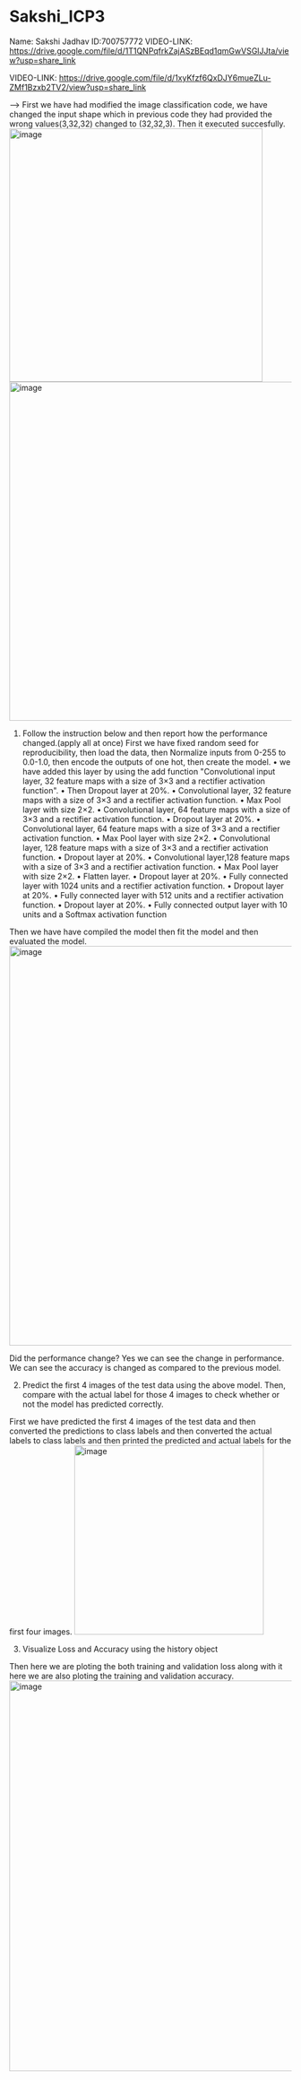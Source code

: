 # Sakshi_ICP3
Name: Sakshi Jadhav
ID:700757772
VIDEO-LINK:  https://drive.google.com/file/d/1T1QNPqfrkZajASzBEqd1qmGwVSGlJJta/view?usp=share_link

VIDEO-LINK: https://drive.google.com/file/d/1xyKfzf6QxDJY6mueZLu-ZMf1Bzxb2TV2/view?usp=share_link

--> First we have had modified the image classification code, we have changed the input shape which in previous code they had provided the wrong values(3,32,32) changed to (32,32,3). Then it executed succesfully.
<img width="452" alt="image" src="https://user-images.githubusercontent.com/122486644/227105002-d2305c9a-693f-42b5-91aa-933cea3b01a3.png">
<img width="605" alt="image" src="https://user-images.githubusercontent.com/122486644/227105063-3beb8c48-0b4f-4674-96f6-b0e4fd357de5.png">

1. Follow the instruction below and then report how the performance changed.(apply all at once)
  First we have fixed random seed for reproducibility, then load the data, then Normalize inputs from 0-255 to 0.0-1.0, then encode the outputs of one hot, then create the model.
• we have added this layer by using the add function "Convolutional input layer, 32 feature maps with a size of 3×3 and a rectifier activation function".
• Then Dropout layer at 20%.
• Convolutional layer, 32 feature maps with a size of 3×3 and a rectifier activation function.
• Max Pool layer with size 2×2.
• Convolutional layer, 64 feature maps with a size of 3×3 and a rectifier activation function.
• Dropout layer at 20%.
• Convolutional layer, 64 feature maps with a size of 3×3 and a rectifier activation function.
• Max Pool layer with size 2×2.
• Convolutional layer, 128 feature maps with a size of 3×3 and a rectifier activation function.
• Dropout layer at 20%.
• Convolutional layer,128 feature maps with a size of 3×3 and a rectifier activation function.
• Max Pool layer with size 2×2.
• Flatten layer.
• Dropout layer at 20%.
• Fully connected layer with 1024 units and a rectifier activation function.
• Dropout layer at 20%.
• Fully connected layer with 512 units and a rectifier activation function.
• Dropout layer at 20%.
• Fully connected output layer with 10 units and a Softmax activation function

Then we have have compiled the model then fit the model and then evaluated the model.
<img width="713" alt="image" src="https://user-images.githubusercontent.com/122486644/227106467-8689540e-3513-454b-b3ed-318ed731a047.png">

Did the performance change?
Yes we can see the change in performance. We can see the accuracy is changed as compared to the previous model.

2. Predict the first 4 images of the test data using the above model. Then, compare with the actual label for those 4
images to check whether or not the model has predicted correctly.

First we have predicted the first 4 images of the test data and then converted the predictions to class labels and then converted the actual labels to class labels and then printed the predicted and actual labels for the first four images.
<img width="338" alt="image" src="https://user-images.githubusercontent.com/122486644/227107221-16ccfa42-44b0-4163-97cf-c4fce4a32cf8.png">

3. Visualize Loss and Accuracy using the history object

Then here we are ploting the both training and validation loss along with it here we are also ploting the training and validation accuracy.
<img width="697" alt="image" src="https://user-images.githubusercontent.com/122486644/227107525-343f342b-6df3-4867-b1a0-6bbae6b65e14.png">


